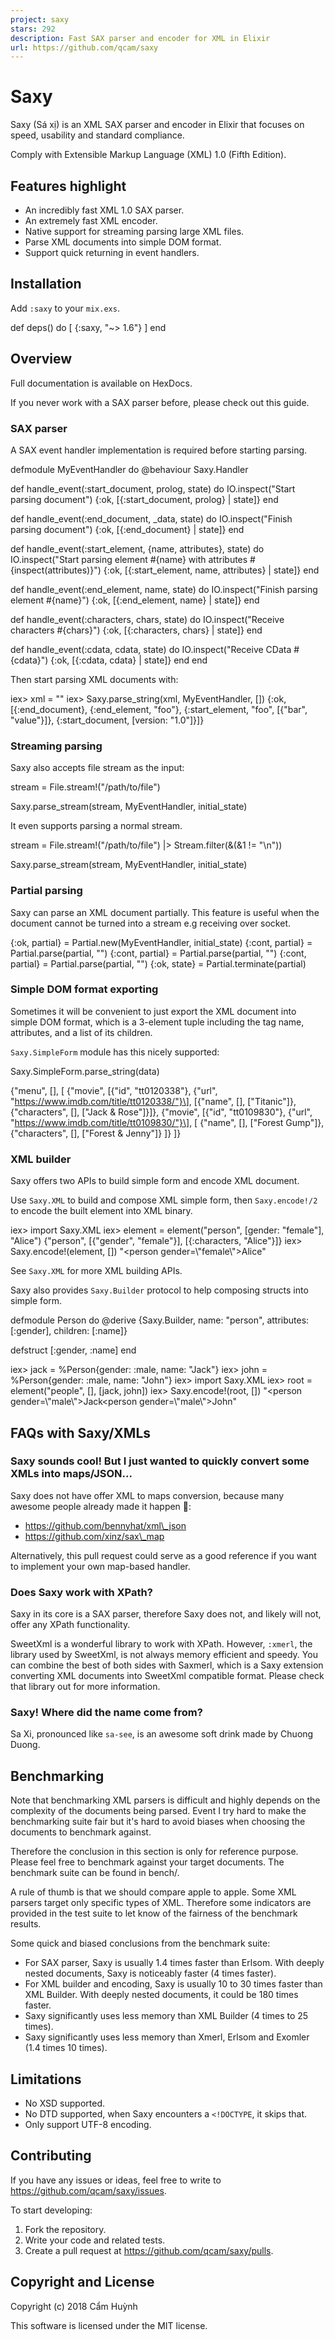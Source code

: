 ```yaml
---
project: saxy
stars: 292
description: Fast SAX parser and encoder for XML in Elixir
url: https://github.com/qcam/saxy
---
```


Saxy
====

Saxy (Sá xị) is an XML SAX parser and encoder in Elixir that focuses on speed, usability and standard compliance.

Comply with Extensible Markup Language (XML) 1.0 (Fifth Edition).

Features highlight
------------------

-   An incredibly fast XML 1.0 SAX parser.
-   An extremely fast XML encoder.
-   Native support for streaming parsing large XML files.
-   Parse XML documents into simple DOM format.
-   Support quick returning in event handlers.

Installation
------------

Add `:saxy` to your `mix.exs`.

def deps() do
  \[
    {:saxy, "~> 1.6"}
  \]
end

Overview
--------

Full documentation is available on HexDocs.

If you never work with a SAX parser before, please check out this guide.

### SAX parser

A SAX event handler implementation is required before starting parsing.

defmodule MyEventHandler do
  @behaviour Saxy.Handler

  def handle\_event(:start\_document, prolog, state) do
    IO.inspect("Start parsing document")
    {:ok, \[{:start\_document, prolog} | state\]}
  end

  def handle\_event(:end\_document, \_data, state) do
    IO.inspect("Finish parsing document")
    {:ok, \[{:end\_document} | state\]}
  end

  def handle\_event(:start\_element, {name, attributes}, state) do
    IO.inspect("Start parsing element #{name} with attributes #{inspect(attributes)}")
    {:ok, \[{:start\_element, name, attributes} | state\]}
  end

  def handle\_event(:end\_element, name, state) do
    IO.inspect("Finish parsing element #{name}")
    {:ok, \[{:end\_element, name} | state\]}
  end

  def handle\_event(:characters, chars, state) do
    IO.inspect("Receive characters #{chars}")
    {:ok, \[{:characters, chars} | state\]}
  end

  def handle\_event(:cdata, cdata, state) do
    IO.inspect("Receive CData #{cdata}")
    {:ok, \[{:cdata, cdata} | state\]}
  end
end

Then start parsing XML documents with:

iex\> xml \= "<?xml version='1.0' ?><foo bar='value'></foo>"
iex\> Saxy.parse\_string(xml, MyEventHandler, \[\])
{:ok,
 \[{:end\_document},
  {:end\_element, "foo"},
  {:start\_element, "foo", \[{"bar", "value"}\]},
  {:start\_document, \[version: "1.0"\]}\]}

### Streaming parsing

Saxy also accepts file stream as the input:

stream \= File.stream!("/path/to/file")

Saxy.parse\_stream(stream, MyEventHandler, initial\_state)

It even supports parsing a normal stream.

stream \= File.stream!("/path/to/file") |> Stream.filter(&(&1 != "\\n"))

Saxy.parse\_stream(stream, MyEventHandler, initial\_state)

### Partial parsing

Saxy can parse an XML document partially. This feature is useful when the document cannot be turned into a stream e.g receiving over socket.

{:ok, partial} \= Partial.new(MyEventHandler, initial\_state)
{:cont, partial} \= Partial.parse(partial, "<foo>")
{:cont, partial} \= Partial.parse(partial, "<bar></bar>")
{:cont, partial} \= Partial.parse(partial, "</foo>")
{:ok, state} \= Partial.terminate(partial)

### Simple DOM format exporting

Sometimes it will be convenient to just export the XML document into simple DOM format, which is a 3-element tuple including the tag name, attributes, and a list of its children.

`Saxy.SimpleForm` module has this nicely supported:

Saxy.SimpleForm.parse\_string(data)

{"menu", \[\],
 \[
   {"movie",
    \[{"id", "tt0120338"}, {"url", "https://www.imdb.com/title/tt0120338/"}\],
    \[{"name", \[\], \["Titanic"\]}, {"characters", \[\], \["Jack &amp; Rose"\]}\]},
   {"movie",
    \[{"id", "tt0109830"}, {"url", "https://www.imdb.com/title/tt0109830/"}\],
    \[
      {"name", \[\], \["Forest Gump"\]},
      {"characters", \[\], \["Forest &amp; Jenny"\]}
    \]}
 \]}

### XML builder

Saxy offers two APIs to build simple form and encode XML document.

Use `Saxy.XML` to build and compose XML simple form, then `Saxy.encode!/2` to encode the built element into XML binary.

iex\> import Saxy.XML
iex\> element \= element("person", \[gender: "female"\], "Alice")
{"person", \[{"gender", "female"}\], \[{:characters, "Alice"}\]}
iex\> Saxy.encode!(element, \[\])
"<?xml version=\\"1.0\\"?><person gender=\\"female\\"\>Alice</person>"

See `Saxy.XML` for more XML building APIs.

Saxy also provides `Saxy.Builder` protocol to help composing structs into simple form.

defmodule Person do
  @derive {Saxy.Builder, name: "person", attributes: \[:gender\], children: \[:name\]}

  defstruct \[:gender, :name\]
end

iex\> jack \= %Person{gender: :male, name: "Jack"}
iex\> john \= %Person{gender: :male, name: "John"}
iex\> import Saxy.XML
iex\> root \= element("people", \[\], \[jack, john\])
iex\> Saxy.encode!(root, \[\])
"<?xml version=\\"1.0\\"?><people><person gender=\\"male\\"\>Jack</person><person gender=\\"male\\"\>John</person></people>"

FAQs with Saxy/XMLs
-------------------

### Saxy sounds cool! But I just wanted to quickly convert some XMLs into maps/JSON...

Saxy does not have offer XML to maps conversion, because many awesome people already made it happen 💪:

-   https://github.com/bennyhat/xml\_json
-   https://github.com/xinz/sax\_map

Alternatively, this pull request could serve as a good reference if you want to implement your own map-based handler.

### Does Saxy work with XPath?

Saxy in its core is a SAX parser, therefore Saxy does not, and likely will not, offer any XPath functionality.

SweetXml is a wonderful library to work with XPath. However, `:xmerl`, the library used by SweetXml, is not always memory efficient and speedy. You can combine the best of both sides with Saxmerl, which is a Saxy extension converting XML documents into SweetXml compatible format. Please check that library out for more information.

### Saxy! Where did the name come from?

Sa Xi, pronounced like `sa-see`, is an awesome soft drink made by Chuong Duong.

Benchmarking
------------

Note that benchmarking XML parsers is difficult and highly depends on the complexity of the documents being parsed. Event I try hard to make the benchmarking suite fair but it's hard to avoid biases when choosing the documents to benchmark against.

Therefore the conclusion in this section is only for reference purpose. Please feel free to benchmark against your target documents. The benchmark suite can be found in bench/.

A rule of thumb is that we should compare apple to apple. Some XML parsers target only specific types of XML. Therefore some indicators are provided in the test suite to let know of the fairness of the benchmark results.

Some quick and biased conclusions from the benchmark suite:

-   For SAX parser, Saxy is usually 1.4 times faster than Erlsom. With deeply nested documents, Saxy is noticeably faster (4 times faster).
-   For XML builder and encoding, Saxy is usually 10 to 30 times faster than XML Builder. With deeply nested documents, it could be 180 times faster.
-   Saxy significantly uses less memory than XML Builder (4 times to 25 times).
-   Saxy significantly uses less memory than Xmerl, Erlsom and Exomler (1.4 times 10 times).

Limitations
-----------

-   No XSD supported.
-   No DTD supported, when Saxy encounters a `<!DOCTYPE`, it skips that.
-   Only support UTF-8 encoding.

Contributing
------------

If you have any issues or ideas, feel free to write to https://github.com/qcam/saxy/issues.

To start developing:

1.  Fork the repository.
2.  Write your code and related tests.
3.  Create a pull request at https://github.com/qcam/saxy/pulls.

Copyright and License
---------------------

Copyright (c) 2018 Cẩm Huỳnh

This software is licensed under the MIT license.
